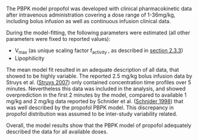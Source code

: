 The PBPK model propofol was developed with clinical pharmacokinetic data after intravenous administration covering a dose range of 1-36mg/kg, including bolus infusion as well as continuous infusion clinical data. 

During the model-fitting, the following parameters were estimated (all other parameters were fixed to reported values):

*	V<sub>max</sub> (as unique scaling factor f<sub>activity </sub>, as described in [section 2.3.3](#233-metabolism-and-elimination)) 
*	Lipophilicity

The mean model fit resulted in an adequate description of all data, that showed to be highly variable. The reported 2.5 mg/kg bolus infusion data by Struys et al. ([Struys 2007](#5-references)) only contained concentration time profiles over 5 minutes. Nevertheless this data was included in the analysis, and showed overprediction in the first 2 minutes by the model, compared to available 1 mg/kg and 2 mg/kg data reported by Schnider et al. ([Schnider 1998](#5-references)) that was well described by the propofol PBPK model. This discrepancy in propofol distribution was assumed to be inter-study variability related.

Overall, the model results show that the PBPK model of propofol adequately described the data for all available doses.

